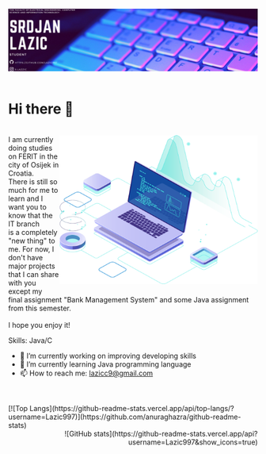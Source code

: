 ![](https://github.com/Lazic997/Lazic997/blob/main/Lazic997.png)
<br>
<br>
# Hi there 👋
<br>

<img src="https://github.com/Lazic997/Lazic997/blob/main/pc.png" align="right" width="400" height="300"> 
I am currently doing studies on FERIT in the city of Osijek in Croatia.<br>
There is still so much for me to learn and I want you to know that the IT branch<br> is
a completely "new thing" to me. For now, I don't have major projects that I can share with
you except my <br>final assignment "Bank Management System" and some Java assignment from this semester.<br><br>
I hope you enjoy it!




Skills: Java/C

- 🔭 I’m currently working on improving developing skills 
- 🌱 I’m currently learning Java programming language 
- 📫 How to reach me: lazicc9@gmail.com 
    
<br>
<br>

<div>
    <div align="left">
[![Top Langs](https://github-readme-stats.vercel.app/api/top-langs/?username=Lazic997)](https://github.com/anuraghazra/github-readme-stats)
    </div>
    <div align="right">
![GitHub stats](https://github-readme-stats.vercel.app/api?username=Lazic997&show_icons=true)
    </div>
</div>
